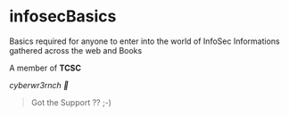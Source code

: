 # infosecBasics
Basics required for anyone to enter into the world of InfoSec
Informations gathered across the web and Books

A member of __TCSC__

*cyberwr3rnch 🔧*
> Got the Support ?? ;-)

